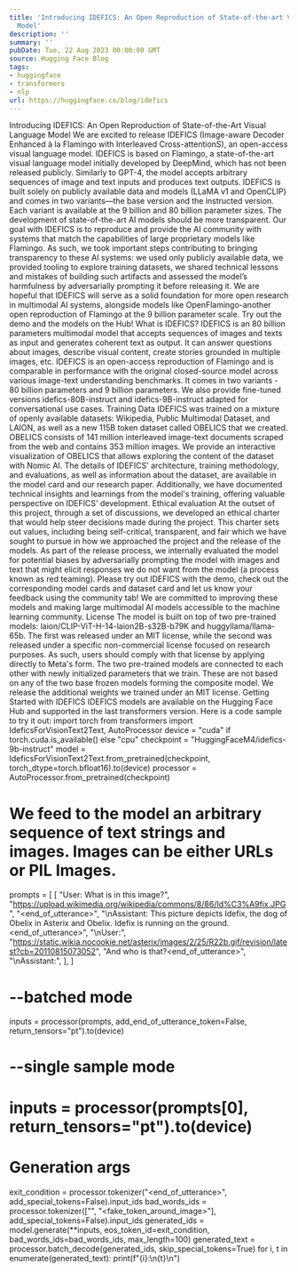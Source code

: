 ```yaml
---
title: 'Introducing IDEFICS: An Open Reproduction of State-of-the-art Visual Language
  Model'
description: ''
summary: ''
pubDate: Tue, 22 Aug 2023 00:00:00 GMT
source: Hugging Face Blog
tags:
- huggingface
- transformers
- nlp
url: https://huggingface.co/blog/idefics
---
```


Introducing IDEFICS: An Open Reproduction of State-of-the-Art Visual Language Model
We are excited to release IDEFICS (Image-aware Decoder Enhanced à la Flamingo with Interleaved Cross-attentionS), an open-access visual language model. IDEFICS is based on Flamingo, a state-of-the-art visual language model initially developed by DeepMind, which has not been released publicly. Similarly to GPT-4, the model accepts arbitrary sequences of image and text inputs and produces text outputs. IDEFICS is built solely on publicly available data and models (LLaMA v1 and OpenCLIP) and comes in two variants—the base version and the instructed version. Each variant is available at the 9 billion and 80 billion parameter sizes.
The development of state-of-the-art AI models should be more transparent. Our goal with IDEFICS is to reproduce and provide the AI community with systems that match the capabilities of large proprietary models like Flamingo. As such, we took important steps contributing to bringing transparency to these AI systems: we used only publicly available data, we provided tooling to explore training datasets, we shared technical lessons and mistakes of building such artifacts and assessed the model’s harmfulness by adversarially prompting it before releasing it. We are hopeful that IDEFICS will serve as a solid foundation for more open research in multimodal AI systems, alongside models like OpenFlamingo-another open reproduction of Flamingo at the 9 billion parameter scale.
Try out the demo and the models on the Hub!
What is IDEFICS?
IDEFICS is an 80 billion parameters multimodal model that accepts sequences of images and texts as input and generates coherent text as output. It can answer questions about images, describe visual content, create stories grounded in multiple images, etc.
IDEFICS is an open-access reproduction of Flamingo and is comparable in performance with the original closed-source model across various image-text understanding benchmarks. It comes in two variants - 80 billion parameters and 9 billion parameters.
We also provide fine-tuned versions idefics-80B-instruct and idefics-9B-instruct adapted for conversational use cases.
Training Data
IDEFICS was trained on a mixture of openly available datasets: Wikipedia, Public Multimodal Dataset, and LAION, as well as a new 115B token dataset called OBELICS that we created. OBELICS consists of 141 million interleaved image-text documents scraped from the web and contains 353 million images.
We provide an interactive visualization of OBELICS that allows exploring the content of the dataset with Nomic AI.
The details of IDEFICS' architecture, training methodology, and evaluations, as well as information about the dataset, are available in the model card and our research paper. Additionally, we have documented technical insights and learnings from the model's training, offering valuable perspective on IDEFICS' development.
Ethical evaluation
At the outset of this project, through a set of discussions, we developed an ethical charter that would help steer decisions made during the project. This charter sets out values, including being self-critical, transparent, and fair which we have sought to pursue in how we approached the project and the release of the models.
As part of the release process, we internally evaluated the model for potential biases by adversarially prompting the model with images and text that might elicit responses we do not want from the model (a process known as red teaming).
Please try out IDEFICS with the demo, check out the corresponding model cards and dataset card and let us know your feedback using the community tab! We are committed to improving these models and making large multimodal AI models accessible to the machine learning community.
License
The model is built on top of two pre-trained models: laion/CLIP-ViT-H-14-laion2B-s32B-b79K and huggyllama/llama-65b. The first was released under an MIT license, while the second was released under a specific non-commercial license focused on research purposes. As such, users should comply with that license by applying directly to Meta's form.
The two pre-trained models are connected to each other with newly initialized parameters that we train. These are not based on any of the two base frozen models forming the composite model. We release the additional weights we trained under an MIT license.
Getting Started with IDEFICS
IDEFICS models are available on the Hugging Face Hub and supported in the last transformers
version. Here is a code sample to try it out:
import torch
from transformers import IdeficsForVisionText2Text, AutoProcessor
device = "cuda" if torch.cuda.is_available() else "cpu"
checkpoint = "HuggingFaceM4/idefics-9b-instruct"
model = IdeficsForVisionText2Text.from_pretrained(checkpoint, torch_dtype=torch.bfloat16).to(device)
processor = AutoProcessor.from_pretrained(checkpoint)
# We feed to the model an arbitrary sequence of text strings and images. Images can be either URLs or PIL Images.
prompts = [
[
"User: What is in this image?",
"https://upload.wikimedia.org/wikipedia/commons/8/86/Id%C3%A9fix.JPG",
"<end_of_utterance>",
"\nAssistant: This picture depicts Idefix, the dog of Obelix in Asterix and Obelix. Idefix is running on the ground.<end_of_utterance>",
"\nUser:",
"https://static.wikia.nocookie.net/asterix/images/2/25/R22b.gif/revision/latest?cb=20110815073052",
"And who is that?<end_of_utterance>",
"\nAssistant:",
],
]
# --batched mode
inputs = processor(prompts, add_end_of_utterance_token=False, return_tensors="pt").to(device)
# --single sample mode
# inputs = processor(prompts[0], return_tensors="pt").to(device)
# Generation args
exit_condition = processor.tokenizer("<end_of_utterance>", add_special_tokens=False).input_ids
bad_words_ids = processor.tokenizer(["<image>", "<fake_token_around_image>"], add_special_tokens=False).input_ids
generated_ids = model.generate(**inputs, eos_token_id=exit_condition, bad_words_ids=bad_words_ids, max_length=100)
generated_text = processor.batch_decode(generated_ids, skip_special_tokens=True)
for i, t in enumerate(generated_text):
print(f"{i}:\n{t}\n")
